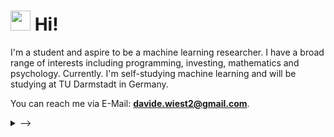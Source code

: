 # <img style="height: 2rem; width: 2rem;" src="https://raw.githubusercontent.com/blackcater/blackcater/main/images/Hi.gif" /> Hi!
I'm a student and aspire to be a machine learning researcher. I have a broad range of interests including programming, investing, mathematics and psychology. Currently. I'm self-studying machine learning and will be studying at TU Darmstadt in Germany.

You can reach me via E-Mail: **[davide.wiest2@gmail.com](mailto:davide.wiest2@gmail.com)**.


<details>
<summary>
-->
